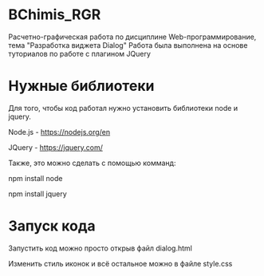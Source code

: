 # BChimis_RGR
Расчетно-графическая работа по дисциплине Web-программирование, тема "Разработка виджета Dialog"
Работа была выполнена на основе туториалов по работе с плагином JQuery
# Нужные библиотеки
Для того, чтобы код работал нужно установить библиотеки node и jquery.

Node.js - https://nodejs.org/en

JQuery - https://jquery.com/

Также, это можно сделать с помощью комманд:

npm install node

npm install jquery

# Запуск кода
Запустить код можно просто открыв файл dialog.html

Изменить стиль иконок и всё остальное можно в файле style.css
